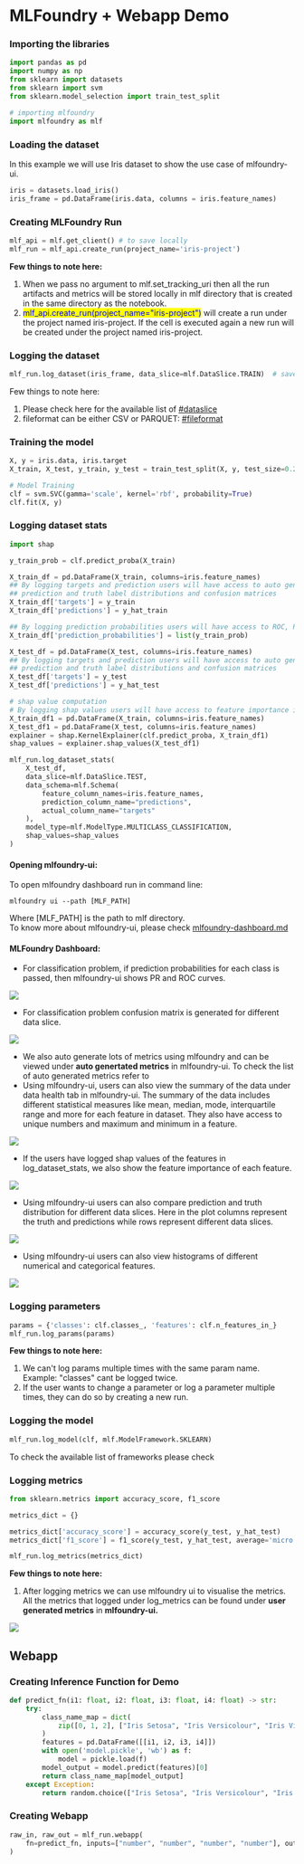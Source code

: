 # MLFoundry + Webapp Demo

### Importing the libraries

```python
import pandas as pd
import numpy as np
from sklearn import datasets
from sklearn import svm
from sklearn.model_selection import train_test_split

# importing mlfoundry
import mlfoundry as mlf
```

### Loading the dataset

In this example we will use Iris dataset to show the use case of mlfoundry-ui.

```python
iris = datasets.load_iris()
iris_frame = pd.DataFrame(iris.data, columns = iris.feature_names)
```

### Creating MLFoundry Run

```python
mlf_api = mlf.get_client() # to save locally
mlf_run = mlf_api.create_run(project_name='iris-project')
```

**Few things to note here:**

1. When we pass no argument to mlf.set\_tracking\_uri then all the run artifacts and metrics will be stored locally in mlf directory that is created in the same directory as the notebook.
2. <mark style="color:blue;">mlf\_api.create\_run(project\_name="iris-project")</mark> will create a run under the project named iris-project. If the cell is executed again a new run will be created under the project named iris-project.

### Logging the dataset

```python
mlf_run.log_dataset(iris_frame, data_slice=mlf.DataSlice.TRAIN)  # saves in parquet format
```

Few things to note here:

1. Please check here for the available list of [#dataslice](api-doc/mlfoundry/enums.md#dataslice "mention")
2. fileformat can be either CSV or PARQUET: [#fileformat](api-doc/mlfoundry/enums.md#fileformat "mention")



### Training the model

```python
X, y = iris.data, iris.target
X_train, X_test, y_train, y_test = train_test_split(X, y, test_size=0.2)

# Model Training
clf = svm.SVC(gamma='scale', kernel='rbf', probability=True)
clf.fit(X, y)
```

### Logging dataset stats

```python
import shap

y_train_prob = clf.predict_proba(X_train)

X_train_df = pd.DataFrame(X_train, columns=iris.feature_names)
## By logging targets and prediction users will have access to auto generated metrics,
## prediction and truth label distributions and confusion matrices
X_train_df['targets'] = y_train
X_train_df['predictions'] = y_hat_train

## By logging prediction probabilities users will have access to ROC, PR curve
X_train_df['prediction_probabilities'] = list(y_train_prob)

X_test_df = pd.DataFrame(X_test, columns=iris.feature_names)
## By logging targets and prediction users will have access to auto generated metrics,
## prediction and truth label distributions and confusion matrices
X_test_df['targets'] = y_test
X_test_df['predictions'] = y_hat_test

# shap value computation
# By logging shap values users will have access to feature importance in the mlfoundry-ui
X_train_df1 = pd.DataFrame(X_train, columns=iris.feature_names)
X_test_df1 = pd.DataFrame(X_test, columns=iris.feature_names)
explainer = shap.KernelExplainer(clf.predict_proba, X_train_df1)
shap_values = explainer.shap_values(X_test_df1)

mlf_run.log_dataset_stats(
    X_test_df,
    data_slice=mlf.DataSlice.TEST,
    data_schema=mlf.Schema(
        feature_column_names=iris.feature_names,
        prediction_column_name="predictions",
        actual_column_name="targets"
    ),
    model_type=mlf.ModelType.MULTICLASS_CLASSIFICATION,
    shap_values=shap_values
)
```

#### Opening mlfoundry-ui:

To open mlfoundry dashboard run in command line:

```
mlfoundry ui --path [MLF_PATH]
```

Where \[MLF\_PATH] is the path to mlf directory.\
To know more about mlfoundry-ui, please check [mlfoundry-dashboard.md](mlfoundry-dashboard.md "mention")

#### MLFoundry Dashboard:

* For classification problem, if prediction probabilities for each class is passed, then mlfoundry-ui shows PR and ROC curves.

![](<.gitbook/assets/Screenshot from 2021-12-22 17-30-31.png>)

* For classification problem confusion matrix is generated for different data slice.

![](<.gitbook/assets/Screenshot from 2021-12-24 02-03-49.png>)

* We also auto generate lots of metrics using mlfoundry and can be viewed under **auto genertated metrics** in mlfoundry-ui. To check the list of auto generated metrics refer to
* Using mlfoundry-ui, users can also view the summary of the data under data health tab in mlfoundry-ui. The summary of the data includes different statistical measures like mean, median, mode, interquartile range and more for each feature in dataset. They also have access to unique numbers and maximum and minimum in a feature.

![](<.gitbook/assets/Screenshot from 2021-12-22 17-41-20.png>)

* If the users have logged shap values of the features in log\_dataset\_stats, we also show the feature importance of each feature.

![](<.gitbook/assets/Screenshot from 2021-12-24 02-12-54.png>)

* Using mlfoundry-ui users can also compare prediction and truth distribution for different data slices. Here in the plot columns represent the truth and predictions while rows represent different data slices.

![](<.gitbook/assets/Screenshot from 2021-12-24 01-49-31.png>)

* Using mlfoundry-ui users can also view histograms of different numerical and categorical features.

![](<.gitbook/assets/Screenshot from 2021-12-22 17-45-31.png>)

### Logging parameters

```python
params = {'classes': clf.classes_, 'features': clf.n_features_in_}
mlf_run.log_params(params)
```

**Few things to note here:**

1. We can't log params multiple times with the same param name. Example: "classes" cant be logged twice.
2. If the user wants to change a parameter or log a parameter multiple times, they can do so by creating a new run.

### Logging the model

```python
mlf_run.log_model(clf, mlf.ModelFramework.SKLEARN)
```

To check the available list of frameworks please check

### Logging metrics

```python
from sklearn.metrics import accuracy_score, f1_score

metrics_dict = {}

metrics_dict['accuracy_score'] = accuracy_score(y_test, y_hat_test)
metrics_dict['f1_score'] = f1_score(y_test, y_hat_test, average='micro')

mlf_run.log_metrics(metrics_dict)
```

**Few things to note here:**

1. After logging metrics we can use mlfoundry ui to visualise the metrics. All the metrics that logged under log\_metrics can be found under **user generated metrics** in **mlfoundry-ui.**

![](<.gitbook/assets/Screenshot from 2021-12-22 17-16-21.png>)

## Webapp

### Creating Inference Function for Demo

```python
def predict_fn(i1: float, i2: float, i3: float, i4: float) -> str:
    try:
        class_name_map = dict(
            zip([0, 1, 2], ["Iris Setosa", "Iris Versicolour", "Iris Virginica"])
        )
        features = pd.DataFrame([[i1, i2, i3, i4]])
        with open('model.pickle', 'wb') as f:
            model = pickle.load(f)
        model_output = model.predict(features)[0]
        return class_name_map[model_output]
    except Exception:
        return random.choice(["Iris Setosa", "Iris Versicolour", "Iris Virginica"])
```

### Creating Webapp

```python
raw_in, raw_out = mlf_run.webapp(
    fn=predict_fn, inputs=["number", "number", "number", "number"], outputs="text"
)
```
